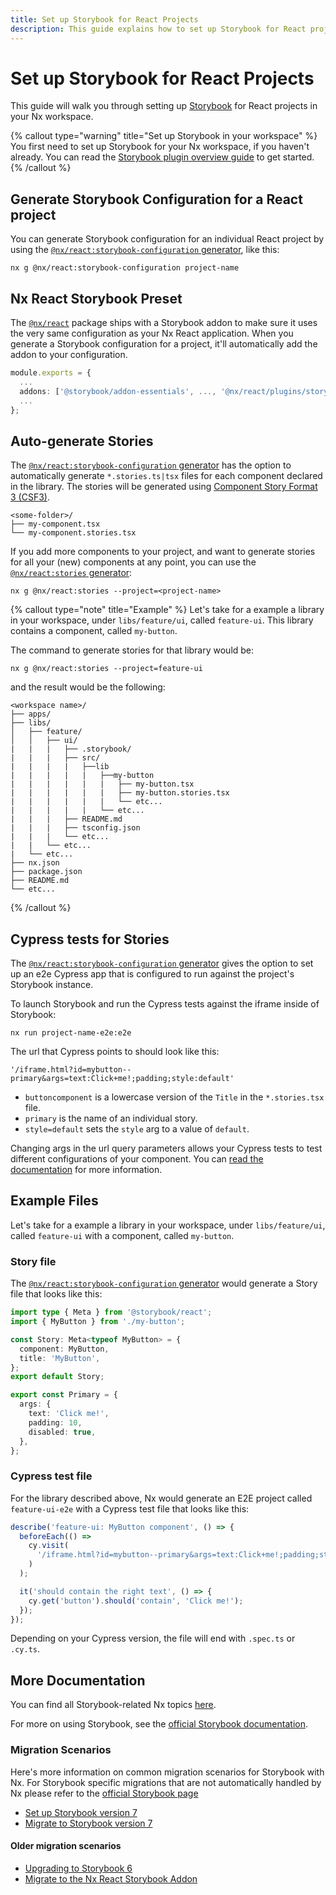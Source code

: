 ```yaml
---
title: Set up Storybook for React Projects
description: This guide explains how to set up Storybook for React projects in your Nx workspace.
---
```


# Set up Storybook for React Projects

This guide will walk you through setting up [Storybook](https://storybook.js.org) for React projects in your Nx workspace.

{% callout type="warning" title="Set up Storybook in your workspace" %}
You first need to set up Storybook for your Nx workspace, if you haven't already. You can read the [Storybook plugin overview guide](/packages/storybook) to get started.
{% /callout %}

## Generate Storybook Configuration for a React project

You can generate Storybook configuration for an individual React project by using the [`@nx/react:storybook-configuration` generator](/packages/react/generators/storybook-configuration), like this:

```shell
nx g @nx/react:storybook-configuration project-name
```

## Nx React Storybook Preset

The [`@nx/react`](/packages/react) package ships with a Storybook addon to make sure it uses the very same configuration as your Nx React application. When you generate a Storybook configuration for a project, it'll automatically add the addon to your configuration.

```typescript
module.exports = {
  ...
  addons: ['@storybook/addon-essentials', ..., '@nx/react/plugins/storybook'],
  ...
};
```

## Auto-generate Stories

The [`@nx/react:storybook-configuration` generator](/packages/react/generators/storybook-configuration) has the option to automatically generate `*.stories.ts|tsx` files for each component declared in the library. The stories will be generated using [Component Story Format 3 (CSF3)](https://storybook.js.org/blog/storybook-csf3-is-here/).

```text
<some-folder>/
├── my-component.tsx
└── my-component.stories.tsx
```

If you add more components to your project, and want to generate stories for all your (new) components at any point, you can use the [`@nx/react:stories` generator](/packages/react/generators/stories):

```shell
nx g @nx/react:stories --project=<project-name>
```

{% callout type="note" title="Example" %}
Let's take for a example a library in your workspace, under `libs/feature/ui`, called `feature-ui`. This library contains a component, called `my-button`.

The command to generate stories for that library would be:

```shell
nx g @nx/react:stories --project=feature-ui
```

and the result would be the following:

```text
<workspace name>/
├── apps/
├── libs/
│   ├── feature/
│   │   ├── ui/
|   |   |   ├── .storybook/
|   |   |   ├── src/
|   |   |   |   ├──lib
|   |   |   |   |   ├──my-button
|   |   |   |   |   |   ├── my-button.tsx
|   |   |   |   |   |   ├── my-button.stories.tsx
|   |   |   |   |   |   └── etc...
|   |   |   |   |   └── etc...
|   |   |   ├── README.md
|   |   |   ├── tsconfig.json
|   |   |   └── etc...
|   |   └── etc...
|   └── etc...
├── nx.json
├── package.json
├── README.md
└── etc...
```

{% /callout %}

## Cypress tests for Stories

The [`@nx/react:storybook-configuration` generator](/packages/react/generators/storybook-configuration) gives the option to set up an e2e Cypress app that is configured to run against the project's Storybook instance.

To launch Storybook and run the Cypress tests against the iframe inside of Storybook:

```shell
nx run project-name-e2e:e2e
```

The url that Cypress points to should look like this:

`'/iframe.html?id=mybutton--primary&args=text:Click+me!;padding;style:default'`

- `buttoncomponent` is a lowercase version of the `Title` in the `*.stories.tsx` file.
- `primary` is the name of an individual story.
- `style=default` sets the `style` arg to a value of `default`.

Changing args in the url query parameters allows your Cypress tests to test different configurations of your component. You can [read the documentation](https://storybook.js.org/docs/react/writing-stories/args#setting-args-through-the-url) for more information.

## Example Files

Let's take for a example a library in your workspace, under `libs/feature/ui`, called `feature-ui` with a component, called `my-button`.

### Story file

The [`@nx/react:storybook-configuration` generator](/packages/react/generators/storybook-configuration) would generate a Story file that looks like this:

```typescript {% fileName="libs/feature/ui/src/lib/my-button/my-button.stories.tsx" %}
import type { Meta } from '@storybook/react';
import { MyButton } from './my-button';

const Story: Meta<typeof MyButton> = {
  component: MyButton,
  title: 'MyButton',
};
export default Story;

export const Primary = {
  args: {
    text: 'Click me!',
    padding: 10,
    disabled: true,
  },
};
```

### Cypress test file

For the library described above, Nx would generate an E2E project called `feature-ui-e2e` with a Cypress test file that looks like this:

```typescript {% fileName="apps/feature-ui-e2e/src/e2e/my-button/my-button.cy.ts" %}
describe('feature-ui: MyButton component', () => {
  beforeEach(() =>
    cy.visit(
      '/iframe.html?id=mybutton--primary&args=text:Click+me!;padding;style:default'
    )
  );

  it('should contain the right text', () => {
    cy.get('button').should('contain', 'Click me!');
  });
});
```

Depending on your Cypress version, the file will end with `.spec.ts` or `.cy.ts`.

## More Documentation

You can find all Storybook-related Nx topics [here](/packages#storybook).

For more on using Storybook, see the [official Storybook documentation](https://storybook.js.org/docs/react/get-started/introduction).

### Migration Scenarios

Here's more information on common migration scenarios for Storybook with Nx. For Storybook specific migrations that are not automatically handled by Nx please refer to the [official Storybook page](https://storybook.js.org/)

- [Set up Storybook version 7](/packages/storybook/documents/storybook-7-setup)
- [Migrate to Storybook version 7](/packages/storybook/generators/migrate-7)

#### Older migration scenarios

- [Upgrading to Storybook 6](/packages/storybook/documents/upgrade-storybook-v6-react)
- [Migrate to the Nx React Storybook Addon](/packages/storybook/documents/migrate-webpack-final-react)

